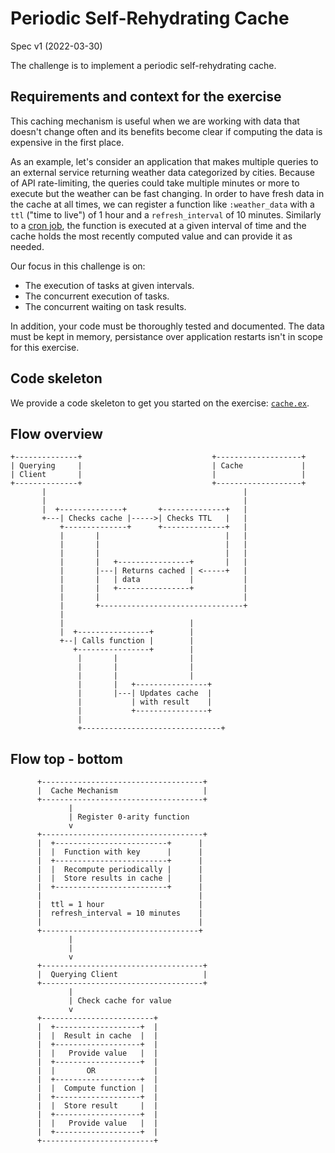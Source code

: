 # Periodic Self-Rehydrating Cache

Spec v1 (2022-03-30)

The challenge is to implement a periodic self-rehydrating cache.



## Requirements and context for the exercise

This caching mechanism is useful when we are working with data that doesn't change often and its benefits become clear if computing the data is expensive in the first place.

As an example, let's consider an application that makes multiple queries to an external service returning weather data categorized by cities. Because of API rate-limiting, the queries could take multiple minutes or more to execute but the weather can be fast changing. In order to have fresh data in the cache at all times, we can register a function like `:weather_data` with a `ttl` ("time to live") of 1 hour and a `refresh_interval` of 10 minutes. Similarly to a [cron job](https://en.wikipedia.org/wiki/Cron), the function is executed at a given interval of time and the cache holds the most recently computed value and can provide it as needed.

Our focus in this challenge is on:

- The execution of tasks at given intervals.
- The concurrent execution of tasks.
- The concurrent waiting on task results.

In addition, your code must be thoroughly tested and documented. The data must be kept in memory, persistance over application restarts isn't in scope for this exercise.

## Code skeleton

We provide a code skeleton to get you started on the exercise: [`cache.ex`](./cache.ex).

## Flow overview

```
+--------------+                             +-------------------+
| Querying     |                             | Cache             |
| Client       |                             |                   |
+--------------+                             +-------------------+
       |                                            |
       |                                            |
       |  +--------------+       +--------------+   |
       +---| Checks cache |----->| Checks TTL   |   |
           +--------------+      +--------------+   |
           |       |                            |   |
           |       |                            |   |
           |       |                            |   |
           |       |   +----------------+       |   |
           |       |---| Returns cached | <-----+   |
           |       |   | data           |           |
           |       |   +----------------+           |
           |       |                                |
           |       +--------------------------------+
           |
           |                            |
           |  +----------------+        |
           +--| Calls function |        |
              +----------------+        |
               |       |                |
               |       |                |
               |       |                |
               |       |   +----------------+
               |       |---| Updates cache  |
               |           | with result    |
               |           +----------------+
               |
               +-------------------------------+
```

## Flow top - bottom

```
      +------------------------------------+
      |  Cache Mechanism                   |
      +------------------------------------+
             |
             | Register 0-arity function
             v
      +------------------------------------+
      |  +-------------------------+      |
      |  |  Function with key      |      |
      |  +-------------------------+      |
      |  |  Recompute periodically |      |
      |  |  Store results in cache |      |
      |  +-------------------------+      |
      |                                   |
      |  ttl = 1 hour                     |
      |  refresh_interval = 10 minutes    |
      |                                   |
      +-----------------------------------+
             |
             |
             v
      +------------------------------------+
      |  Querying Client                   |
      +------------------------------------+
             |
             | Check cache for value
             v
      +-------------------------+
      |  +-------------------+  |
      |  |  Result in cache  |  |
      |  +-------------------+  |
      |  |   Provide value   |  |
      |  +-------------------+  |
      |  |       OR             |
      |  +-------------------+  |
      |  |  Compute function |  |
      |  +-------------------+  |
      |  |  Store result     |  |
      |  +-------------------+  |
      |  |   Provide value   |  |
      |  +-------------------+  |
      +-------------------------+

```